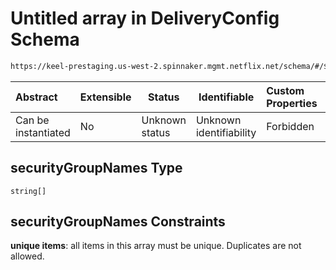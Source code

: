 # Untitled array in DeliveryConfig Schema

```txt
https://keel-prestaging.us-west-2.spinnaker.mgmt.netflix.net/schema/#/$defs/ClusterDependencies/properties/securityGroupNames
```




| Abstract            | Extensible | Status         | Identifiable            | Custom Properties | Additional Properties | Access Restrictions | Defined In                                                    |
| :------------------ | ---------- | -------------- | ----------------------- | :---------------- | --------------------- | ------------------- | ------------------------------------------------------------- |
| Can be instantiated | No         | Unknown status | Unknown identifiability | Forbidden         | Allowed               | none                | [keel.schema.json\*](keel.schema.json "open original schema") |

## securityGroupNames Type

`string[]`

## securityGroupNames Constraints

**unique items**: all items in this array must be unique. Duplicates are not allowed.
